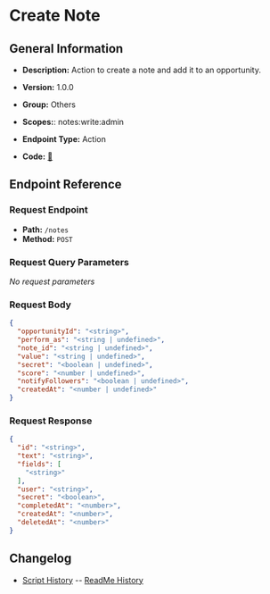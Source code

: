 # Create Note

## General Information

- **Description:** Action to create a note and add it to an opportunity.

- **Version:** 1.0.0
- **Group:** Others
- **Scopes:**: notes:write:admin
- **Endpoint Type:** Action
- **Code:** [🔗](https://github.com/NangoHQ/integration-templates/tree/main/integrations/lever-sandbox/actions/create-note.ts)

## Endpoint Reference

### Request Endpoint

- **Path:** `/notes`
- **Method:** `POST`

### Request Query Parameters

_No request parameters_

### Request Body

```json
{
  "opportunityId": "<string>",
  "perform_as": "<string | undefined>",
  "note_id": "<string | undefined>",
  "value": "<string | undefined>",
  "secret": "<boolean | undefined>",
  "score": "<number | undefined>",
  "notifyFollowers": "<boolean | undefined>",
  "createdAt": "<number | undefined>"
}
```

### Request Response

```json
{
  "id": "<string>",
  "text": "<string>",
  "fields": [
    "<string>"
  ],
  "user": "<string>",
  "secret": "<boolean>",
  "completedAt": "<number>",
  "createdAt": "<number>",
  "deletedAt": "<number>"
}
```

## Changelog

- [Script History](https://github.com/NangoHQ/integration-templates/commits/main/integrations/lever-sandbox/actions/create-note.ts)
-- [ReadMe History](https://github.com/NangoHQ/integration-templates/commits/main/integrations/lever-sandbox/actions/create-note.md)
